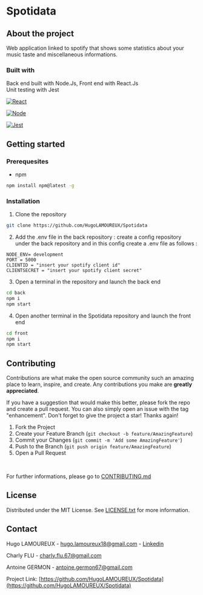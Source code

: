 # Spotidata

## About the project

Web application linked to spotify that shows some statistics about your music taste and miscellaneous informations.

### Built with

Back end built with Node.Js, Front end with React.Js<br>
Unit testing with Jest

[![React][React.js]][React-url]

[![Node][Node.js]][Node-url]

[![Jest][Jest.js]][Jest-url]

## Getting started

### Prerequesites

* npm

```sh
npm install npm@latest -g
```

### Installation

1. Clone the repository
```sh
git clone https://github.com/HugoLAMOUREUX/Spotidata
```

2. Add the .env file in the back repository : create a config repository under the back repository and in this config create a .env file as follows :
```
NODE_ENV= development
PORT = 5000
CLIENTID = "insert your spotify client id"
CLIENTSECRET = "insert your spotify client secret"
```

3. Open a terminal in the repository and launch the back end
```sh
cd back
npm i
npm start
```

4. Open another terminal in the Spotidata repository and launch the front end
```sh
cd front
npm i
npm start
```

## Contributing

Contributions are what make the open source community such an amazing place to learn, inspire, and create. Any contributions you make are **greatly appreciated**.

If you have a suggestion that would make this better, please fork the repo and create a pull request. You can also simply open an issue with the tag "enhancement".
Don't forget to give the project a star! Thanks again!

1. Fork the Project
2. Create your Feature Branch (`git checkout -b feature/AmazingFeature`)
3. Commit your Changes (`git commit -m 'Add some AmazingFeature'`)
4. Push to the Branch (`git push origin feature/AmazingFeature`)
5. Open a Pull Request

<br>

For further informations, please go to [CONTRIBUTING.md](https://github.com/HugoLAMOUREUX/Spotidata/blob/main/CONTRIBUTING.md)

## License

Distributed under the MIT License. See [LICENSE.txt](https://github.com/HugoLAMOUREUX/Spotidata/blob/main/LICENSE.txt) for more information.

## Contact

Hugo LAMOUREUX - hugo.lamoureux18@gmail.com - [Linkedin](https://www.linkedin.com/in/hugo-lamoureux-4130211a4/)

Charly FLU - charly.flu.67@gmail.com

Antoine GERMON - antoine.germon67@gmail.com

Project Link: [https://github.com/HugoLAMOUREUX/Spotidata](https://github.com/HugoLAMOUREUX/Spotidata)

[React.js]: https://img.shields.io/badge/React-20232A?style=for-the-badge&logo=react&logoColor=61DAFB
[React-url]: https://reactjs.org/
[Node.js]: https://img.shields.io/badge/node.js-20232A?style=for-the-badge&logo=nodedotjs&logoColor=#80e329
[Node-url]: https://nodejs.org/en/
[Jest.js]: https://img.shields.io/badge/jest-20232A?style=for-the-badge&logo=jest&logoColor=a74b59 
[Jest-url]: https://jestjs.io/
